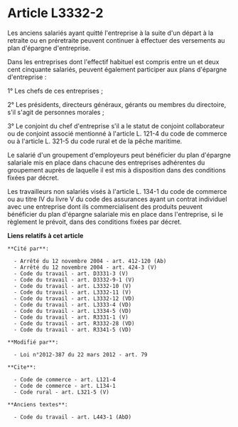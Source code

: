 # Article L3332-2

Les anciens salariés ayant quitté l'entreprise à la suite d'un départ à la retraite ou en préretraite peuvent continuer à
effectuer des versements au plan d'épargne d'entreprise. 

Dans les entreprises dont l'effectif habituel est compris entre un et deux cent cinquante salariés, peuvent également
participer aux plans d'épargne d'entreprise : 

1° Les chefs de ces entreprises ; 

2° Les présidents, directeurs généraux, gérants ou membres du directoire, s'il s'agit de personnes morales ; 

3° Le conjoint du chef d'entreprise s'il a le statut de conjoint collaborateur ou de conjoint associé mentionné à l'article
L. 121-4 du code de commerce ou à l'article L. 321-5 du code rural et de la pêche maritime. 

Le salarié d'un groupement d'employeurs peut bénéficier du plan d'épargne salariale mis en place dans chacune des entreprises
adhérentes du groupement auprès de laquelle il est mis à disposition dans des conditions fixées par décret. 

Les travailleurs non salariés visés à l'article L. 134-1 du code de commerce ou au titre IV du livre V du code des assurances
ayant un contrat individuel avec une entreprise dont ils commercialisent des produits peuvent bénéficier du plan d'épargne
salariale mis en place dans l'entreprise, si le règlement le prévoit, dans des conditions fixées par décret.

**Liens relatifs à cet article**

	**Cité par**:

	  - Arrêté du 12 novembre 2004 - art. 412-120 (Ab)
	  - Arrêté du 12 novembre 2004 - art. 424-3 (V)
	  - Code du travail - art. D3331-3 (V)
	  - Code du travail - art. D3332-9-1 (V)
	  - Code du travail - art. L3332-10 (V)
	  - Code du travail - art. L3332-11 (V)
	  - Code du travail - art. L3332-12 (VD)
	  - Code du travail - art. L3333-4 (VD)
	  - Code du travail - art. L3334-5 (VD)
	  - Code du travail - art. R3331-1 (V)
	  - Code du travail - art. R3332-28 (VD)
	  - Code du travail - art. R3341-5 (VD)

	**Modifié par**:

	  - Loi n°2012-387 du 22 mars 2012 - art. 79

	**Cite**:

	  - Code de commerce - art. L121-4
	  - Code de commerce - art. L134-1
	  - Code rural - art. L321-5 (V)

	**Anciens textes**:

	  - Code du travail - art. L443-1 (AbD)
